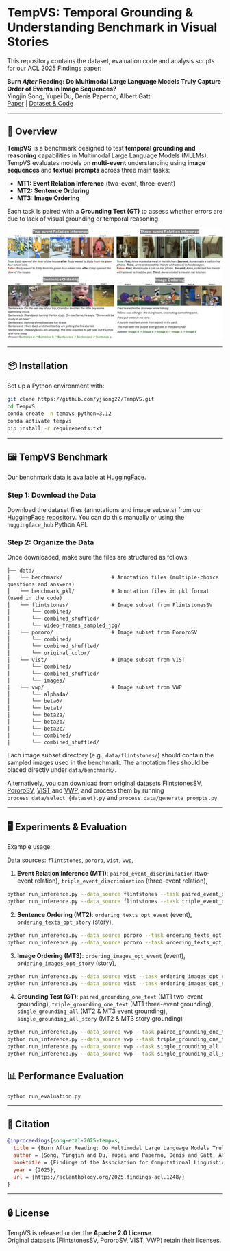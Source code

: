 # TempVS: Temporal Grounding & Understanding Benchmark in Visual Stories

This repository contains the dataset, evaluation code and analysis scripts for our ACL 2025 Findings paper:

**Burn *After* Reading: Do Multimodal Large Language Models Truly Capture Order of Events in Image Sequences?**  
Yingjin Song, Yupei Du, Denis Paperno, Albert Gatt  
[Paper](https://aclanthology.org/2025.findings-acl.1248/) | [Dataset & Code](https://github.com/yjsong22/TempVS)

---

## 📌 Overview

**TempVS** is a benchmark designed to test **temporal grounding and reasoning** capabilities in Multimodal Large Language Models (MLLMs). TempVS evaluates models on **multi-event** understanding using **image sequences** and **textual prompts** across three main tasks:

- **MT1: Event Relation Inference** (two-event, three-event)
- **MT2: Sentence Ordering**  
- **MT3: Image Ordering**  

Each task is paired with a **Grounding Test (GT)** to assess whether errors are due to lack of visual grounding or temporal reasoning.

![TempVS Examples](assets/examples.png)

---

## 📦 Installation

Set up a Python environment with:

```bash
git clone https://github.com/yjsong22/TempVS.git
cd TempVS
conda create -n tempvs python=3.12
conda activate tempvs
pip install -r requirements.txt
```

---

## 🖼️ TempVS Benchmark

Our benchmark data is available at [HuggingFace](https://huggingface.co/datasets/yingjins/TempVS).

### Step 1: Download the Data

Download the dataset files (annotations and image subsets) from our [HuggingFace repository](https://huggingface.co/datasets/yingjins/TempVS). You can do this manually or using the `huggingface_hub` Python API.


### Step 2: Organize the Data

Once downloaded, make sure the files are structured as follows:

```
├── data/
│   └── benchmark/                # Annotation files (multiple-choice questions and answers)
│   └── benchmark_pkl/            # Annotation files in pkl format (used in the code)
│   └── flintstones/              # Image subset from FlintstonesSV
│       └── combined/
│       └── combined_shuffled/
│       └── video_frames_sampled_jpg/
│   └── pororo/                   # Image subset from PororoSV
│       └── combined/
│       └── combined_shuffled/
│       └── original_color/
│   └── vist/                     # Image subset from VIST
│       └── combined/
│       └── combined_shuffled/
│       └── images/
│   └── vwp/                      # Image subset from VWP
│       └── alpha4a/
│       └── beta0/
│       └── beta1/
│       └── beta2a/
│       └── beta2b/
│       └── beta2c/
│       └── combined/
│       └── combined_shuffled/
```

Each image subset directory (e.g., `data/flintstones/`) should contain the sampled images used in the benchmark. The annotation files should be placed directly under `data/benchmark/`.


Alternatively, you can download from original datasets [FlintstonesSV](https://aclanthology.org/2021.emnlp-main.543/), [PororoSV](https://openaccess.thecvf.com/content_CVPR_2019/papers/Li_StoryGAN_A_Sequential_Conditional_GAN_for_Story_Visualization_CVPR_2019_paper.pdf), [VIST](https://visionandlanguage.net/VIST/dataset.html) and [VWP](https://huggingface.co/datasets/tonyhong/vwp), and process them by running `process_data/select_{dataset}.py` and `process_data/generate_prompts.py`.

---

## 🖥️ Experiments & Evaluation

Example usage:

Data sources: `flintstones`, `pororo`, `vist`,  `vwp`,

1. **Event Relation Inference (MT1)**: `paired_event_discrimination` (two-event relation), `triple_event_discrimination` (three-event relation), 
```bash
python run_inference.py --data_source flintstones --task paired_event_discrimination --model_id OpenGVLab/InternVL2_5-78B-MPO
python run_inference.py --data_source flintstones --task triple_event_discrimination --model_id OpenGVLab/InternVL2_5-78B-MPO
```

2. **Sentence Ordering (MT2)**: `ordering_texts_opt_event` (event),  `ordering_texts_opt_story` (story), 
```bash
python run_inference.py --data_source pororo --task ordering_texts_opt_event --model_id microsoft/Phi-3.5-vision-instruct
python run_inference.py --data_source pororo --task ordering_texts_opt_story --model_id microsoft/Phi-3.5-vision-instruct
```

3. **Image Ordering (MT3)**: `ordering_images_opt_event` (event),  `ordering_images_opt_story` (story), 
```bash
python run_inference.py --data_source vist --task ordering_images_opt_event --model_id llava-hf/llava-interleave-qwen-7b-hf
python run_inference.py --data_source vist --task ordering_images_opt_story --model_id llava-hf/llava-interleave-qwen-7b-hf
```

4. **Grounding Test (GT)**: `paired_grounding_one_text` (MT1 two-event grounding), `triple_grounding_one_text` (MT1 three-event grounding), `single_grounding_all` (MT2 & MT3 event grounding), `single_grounding_all_story` (MT2 & MT3 story grounding)

```bash
python run_inference.py --data_source vwp --task paired_grounding_one_text --model_id TIGER-Lab/Mantis-8B-Idefics2
python run_inference.py --data_source vwp --task triple_grounding_one_text --model_id TIGER-Lab/Mantis-8B-Idefics2
python run_inference.py --data_source vwp --task single_grounding_all --model_id TIGER-Lab/Mantis-8B-Idefics2
python run_inference.py --data_source vwp --task single_grounding_all_story --model_id TIGER-Lab/Mantis-8B-Idefics2
```


## 📊 Performance Evaluation
```bash
python run_evaluation.py
```

---

## 📜 Citation

```bibtex
@inproceedings{song-etal-2025-tempvs,
  title = {Burn After Reading: Do Multimodal Large Language Models Truly Capture Order of Events in Image Sequences?},
  author = {Song, Yingjin and Du, Yupei and Paperno, Denis and Gatt, Albert},
  booktitle = {Findings of the Association for Computational Linguistics: ACL 2025},
  year = {2025},
  url = {https://aclanthology.org/2025.findings-acl.1248/}
}
```

---

## 🔒 License

TempVS is released under the **Apache 2.0 License**.  
Original datasets (FlintstonesSV, PororoSV, VIST, VWP) retain their licenses.


